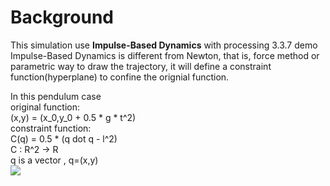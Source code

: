 # Background
This simulation use **Impulse-Based Dynamics** with processing 3.3.7 demo  
Impulse-Based Dynamics is different from Newton, that is, force method or parametric way to draw the trajectory, it will define a constraint function(hyperplane) to confine the orignial function.

In this pendulum case  
original function:  
(x,y) = (x_0,y_0 + 0.5 * g * t^2)  
constraint function:  
C(q) = 0.5 * (q dot q - l^2)  
C : R^2 -> R   
q is a vector , q=(x,y)  
![](https://i.imgur.com/pF6XaPm.gif)

